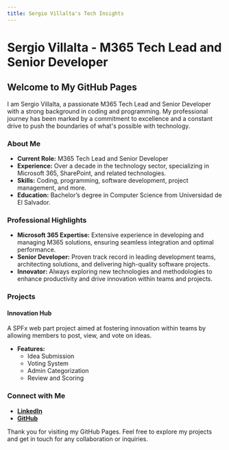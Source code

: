 ```yaml
---
title: Sergio Villalta's Tech Insights
---
```


# Sergio Villalta - M365 Tech Lead and Senior Developer

## Welcome to My GitHub Pages

I am Sergio Villalta, a passionate M365 Tech Lead and Senior Developer with a strong background in coding and programming. My professional journey has been marked by a commitment to excellence and a constant drive to push the boundaries of what's possible with technology.

### About Me

- **Current Role:** M365 Tech Lead and Senior Developer
- **Experience:** Over a decade in the technology sector, specializing in Microsoft 365, SharePoint, and related technologies.
- **Skills:** Coding, programming, software development, project management, and more.
- **Education:** Bachelor’s degree in Computer Science from Universidad de El Salvador.

### Professional Highlights

- **Microsoft 365 Expertise:** Extensive experience in developing and managing M365 solutions, ensuring seamless integration and optimal performance.
- **Senior Developer:** Proven track record in leading development teams, architecting solutions, and delivering high-quality software projects.
- **Innovator:** Always exploring new technologies and methodologies to enhance productivity and drive innovation within teams and projects.

### Projects

#### Innovation Hub
A SPFx web part project aimed at fostering innovation within teams by allowing members to post, view, and vote on ideas.

- **Features:**
  - Idea Submission
  - Voting System
  - Admin Categorization
  - Review and Scoring

### Connect with Me

- **[LinkedIn](https://www.linkedin.com/in/sergio-villalta-29887755/)**
- **[GitHub](https://github.com/6gal6ler6)**

Thank you for visiting my GitHub Pages. Feel free to explore my projects and get in touch for any collaboration or inquiries.

